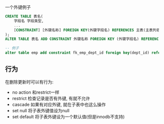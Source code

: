 一个外键例子
```sql
CREATE TABLE 表名(  
	字段名 字段类型,  
	...  
	[CONSTRAINT] [外键名称] FOREIGN KEY(外键字段名) REFERENCES 主表(主表列名)  
);  
ALTER TABLE 表名 ADD CONSTRAINT 外键名称 FOREIGN KEY (外键字段名) REFERENCES 主表(主表列名);  
  
-- 例子  
alter table emp add constraint fk_emp_dept_id foreign key(dept_id) references dept(id);
```

## 行为
在删除更新时可以有行为:
- no action 和restrict一样
- restrict 检查记录是否有外键, 有就不允许
- cascade 如果有对应外键, 就在子表中也这么操作
- set null 将子表外键值设为null
- set default 将子表外键设为一个默认值(但是innodb不支持)
